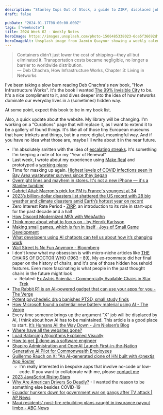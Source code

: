 ```yaml
---
description: "Stanley Cups Out of Stock, a guide to ZIRP, displaced jobs from AI, and the reason there's no improvement on rebuilding Lahaina."
draft: false

pubDate: "2024-01-17T08:00:00.000Z"
tags: ["weeknote"]
title: 2024 Week 02 - Weekly Notes
heroImage: https://images.unsplash.com/photo-1506485338023-6ce5f36692df?ixlib=rb-4.0.3&ixid=M3wxMjA3fDB8MHxwaG90by1wYWdlfHx8fGVufDB8fHx8fA%3D%3D&auto=format&fit=crop&w=2370&q=80
heroImageAlt: Unsplash image from Jazmin Quaynor showing a weekly calendar
---
```


> Containers didn’t just lower the cost of shipping—they all but eliminated it. Transportation costs became negligible, no longer a barrier to worldwide distribution.  
> — Deb Chachra, How Infrastructure Works, Chapter 3: Living in Networks

I've been taking a slow burn reading Deb Chachra's new book, "How Infrastructure Works". It's the book I wanted [The 99% Invisible City](https://99percentinvisible.org/book/) to be. It's a nice compliment to it, and dives deeper into the idea of how networks dominate our everyday lives in a (sometimes) hidden way.

At some point, expect this book to be in my book list.

Also, a quick update about the website. My library will be changing. I'm working on a "Curations" page that will replace it, as I want to extend it to be a gallery of found things. It's like all of those tiny European museums that have trinkets and things, but in a more digital, meaningful way. And if you have no idea what those are, maybe I'll write about it in the near future.

- I'm absolutely smitten with the idea of [escalating streaks](https://simonwillison.net/2024/Jan/2/escalating-streaks/#atom-entries). It's something I'm keeping a note of for my "Year of Renewal"
- Last week, I wrote about my experience using [Make Real](/blog/2024-01-08-make-real) and prototyped a [working piano](/project/2024-01-09-piano)
- Time for masking up again. [Highest levels of COVID infections seen in Bay Area wastewater surveys since they began](https://www.sfchronicle.com/bayarea/article/covid-wastewater-hospitalizations-18596872.php)
- [Overnight lines and mayhem in stores. It's not a new iPhone — it's a Stanley tumbler](https://www.npr.org/2024/01/09/1223491078/stanley-tumbler-craze-target-starbucks)
- [Gabriel Attal: Macron's pick for PM is France's youngest at 34](https://www.bbc.com/news/world-europe-67922062)
- [2023’s billion-dollar disasters list shattered the US record with 28 big weather and climate disasters amid Earth’s hottest year on record](https://theconversation.com/2023s-billion-dollar-disasters-list-shattered-the-us-record-with-28-big-weather-and-climate-disasters-amid-earths-hottest-year-on-record-220634)
- Zero Interest Rate Period - [ZIRP](https://newsletter.pragmaticengineer.com/p/zirp), an introduction to its role in start-ups for the past decade and a half
- [How Discord Modernized MFA with WebAuthn](https://discord.com/blog/how-discord-modernized-mfa-with-webauthn?utm_source=tldrwebdev)
- [Think more about what to focus on - by Henrik Karlsson](https://www.henrikkarlsson.xyz/p/multi-armed-bandit?utm_source=tldrwebdev)
- [Making small games, which is fun in itself · Joys of Small Game Development](https://abagames.github.io/joys-of-small-game-development-en/fun_to_make_small_games.html?utm_source=tldrwebdev)
- [What developers using AI chatbots can tell us about how it’s changing work](https://qz.com/what-software-developers-using-chatgpt-can-tell-us-abou-1851116767?utm_source=tldrwebdev)
- [Wall Street Is No Fun Anymore - Bloomberg](https://www.bloomberg.com/opinion/articles/2021-12-22/wall-street-is-no-fun-anymore?utm_source=substack&utm_medium=email)
- I don't know what my obsession is with micro-niche articles like [THE CHAIRS OF DOCTOR WHO (1963 – 89)](https://pinkforyouractualpterodactyl.com/2021/06/20/the-chairs-of-doctor-who-1963-89/). My ex-roommate did her final paper on the history of chairs, and it's one of those hidden household features. Even more fascinating is what people in the past thought chairs in the future might look
  - Related: [Ex Astris Scientia - Commercially Available Chairs in Star Trek](https://www.ex-astris-scientia.org/database/chairs-trek.htm)
- [The Rabbit R1 is an AI-powered gadget that can use your apps for you - The Verge](https://www.theverge.com/2024/1/9/24030667/rabbit-r1-ai-action-model-price-release-date)
- [Potent psychedelic drug banishes PTSD, small study finds](https://www.nature.com/articles/d41586-024-00012-z?utm_source=tldrnewsletter)
- [How Microsoft found a potential new battery material using AI - The Verge](https://www.theverge.com/24027031/microsoft-new-solid-state-battery-material-ai)
- Every time someone brings up the argument "X" job will be displaced by AI, I think about how AI has to be maintained. This article is a good place to start. [It’s Humans All the Way Down - Jim Nielsen’s Blog](https://blog.jim-nielsen.com/2024/humans-all-the-way-down/?utm_source=tldrnewsletter)
- [Where have all the websites gone?](https://www.fromjason.xyz/p/notebook/where-have-all-the-websites-gone/?utm_source=tldrnewsletter)
- [Load Balancing Algorithms Explained Visually](https://blog.quastor.org/p/load-balancing-algorithms-explained-visually?utm_source=tldrwebdev)
- [How to get 💩 done as a software engineer](https://careercutler.substack.com/p/how-to-get-done-as-a-software-engineer?r=2bjtip&utm_source=tldrwebdev)
- [Shapiro Administration and OpenAI Launch First-in-the-Nation Generative AI Pilot for Commonwealth Employees](https://www.governor.pa.gov/newsroom/shapiro-administration-and-openai-launch-first-in-the-nation-generative-ai-pilot-for-commonwealth-employees/?utm_source=www.theneurondaily.com&utm_medium=newsletter&utm_campaign=the-neuron-s-ces-awards)
- [Guillermo Rauch on X: "An AI-generated clone of HN built with @nextjs App Router](https://twitter.com/rauchg/status/1744183052010684747)
  - I'm really interested in bespoke apps that involve no-code or low-code. If you want to collaborate with me, please [contact me](mailto:jeremy@craftbyzen.com)
- [2023 JavaScript Rising Stars](https://risingstars.js.org/2023/en)
- [Why Are American Drivers So Deadly?](https://www.nytimes.com/2024/01/10/magazine/dangerous-driving.html?unlocked_article_code=1.Mk0.8-vY.a0esJAmYuHI2&smid=nytcore-android-share) - I wanted the reason to be something else besides COVID-19
- [Ecuador hunkers down for government war on gangs after TV attack | AP News](https://apnews.com/article/ecuador-violence-prisons-television-studio-gangs-72a3df45debae4459663c462304bcf91)
- [Maui residents' post-fire rebuilding plans caught in insurance payout limbo - ABC News](https://abcnews.go.com/amp/US/maui-residents-post-fire-rebuilding-plans-caught-insurance/story?id=106191624)
